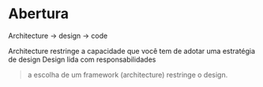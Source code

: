 # Abertura

Architecture -> design -> code

Architecture restringe a capacidade que você tem de adotar uma estratégia de
design
Design lida com responsabilidades

> a escolha de um framework (architecture) restringe o design.
